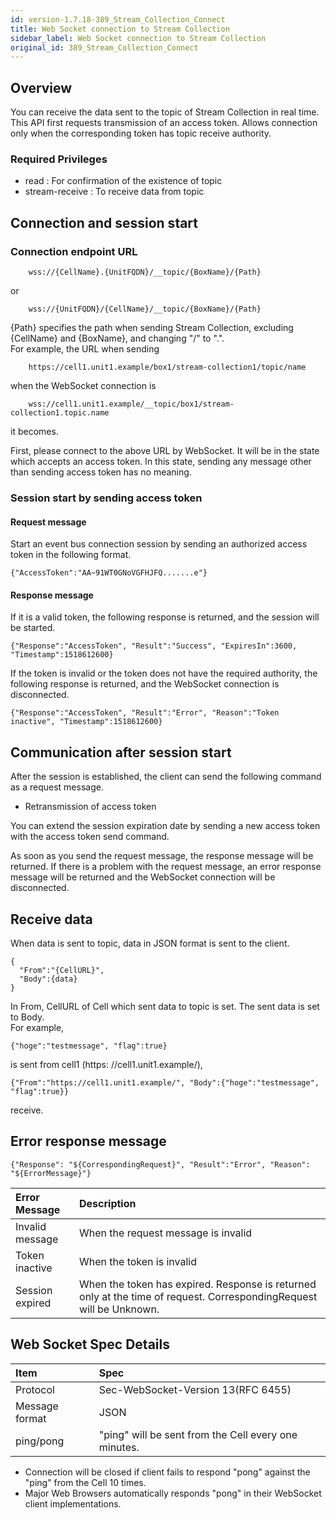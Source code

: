 ```yaml
---
id: version-1.7.18-389_Stream_Collection_Connect
title: Web Socket connection to Stream Collection
sidebar_label: Web Socket connection to Stream Collection
original_id: 389_Stream_Collection_Connect
---
```


## Overview
You can receive the data sent to the topic of Stream Collection in real time.  
This API first requests transmission of an access token. Allows connection only when the corresponding token has topic receive authority.

### Required Privileges
* read : For confirmation of the existence of topic
* stream-receive : To receive data from topic

## Connection and session start

### Connection endpoint URL
```
    wss://{CellName}.{UnitFQDN}/__topic/{BoxName}/{Path}
```
or
```
    wss://{UnitFQDN}/{CellName}/__topic/{BoxName}/{Path}
```

{Path} specifies the path when sending Stream Collection, excluding {CellName} and {BoxName}, and changing "/" to ".".  
For example, the URL when sending
```
    https://cell1.unit1.example/box1/stream-collection1/topic/name
```
when the WebSocket connection is
```
    wss://cell1.unit1.example/__topic/box1/stream-collection1.topic.name
```
it becomes.

First, please connect to the above URL by WebSocket. It will be in the state which accepts an access token. In this state, sending any message other than sending access token has no meaning.

### Session start by sending access token

#### Request message

Start an event bus connection session by sending an authorized access token in the following format.  

    {"AccessToken":"AA~91WT0GNoVGFHJFQ.......e"}

#### Response message

If it is a valid token, the following response is returned, and the session will be started.

    {"Response":"AccessToken", "Result":"Success", "ExpiresIn":3600, "Timestamp":1518612600}

If the token is invalid or the token does not have the required authority, the following response is returned, and the WebSocket connection is disconnected.

    {"Response":"AccessToken", "Result":"Error", "Reason":"Token inactive", "Timestamp":1518612600}


## Communication after session start

After the session is established, the client can send the following command as a request message.

* Retransmission of access token

You can extend the session expiration date by sending a new access token with the access token send command.

As soon as you send the request message, the response message will be returned.
If there is a problem with the request message, an error response message will be returned and the WebSocket connection will be disconnected.

## Receive data

When data is sent to topic, data in JSON format is sent to the client.  

    {
      "From":"{CellURL}", 
      "Body":{data}
    }

In From, CellURL of Cell which sent data to topic is set. The sent data is set to Body.  
For example,
```
{"hoge":"testmessage", "flag":true}
```
is sent from cell1 (https: //cell1.unit1.example/), 
```
{"From":"https://cell1.unit1.example/", "Body":{"hoge":"testmessage", "flag":true}}
```
receive.

## Error response message

    {"Response": "${CorrespondingRequest}", "Result":"Error", "Reason": "${ErrorMessage}"}

|Error Message|Description|
|:--|:--|
|Invalid message|When the request message is invalid|
|Token inactive|When the token is invalid|
|Session expired|When the token has expired. Response is returned only at the time of request. CorrespondingRequest will be Unknown.|

## Web Socket Spec Details

|Item|Spec|
|:--|:--|
|Protocol|Sec-WebSocket-Version 13(RFC 6455)|
|Message format|JSON|
|ping/pong|"ping" will be sent from the Cell every one minutes.|

* Connection will be closed if client fails to respond "pong" against the "ping" from the Cell 10 times.
* Major Web Browsers automatically responds "pong" in their WebSocket client implementations. 
